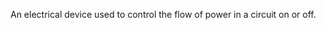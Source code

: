 An electrical device used to control the flow of power in a circuit on or off.

<!-- end of short definition -->


